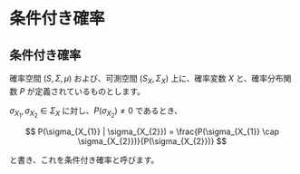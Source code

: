 # 条件付き確率

## 条件付き確率
確率空間 $(S, \Sigma, \mu)$ および、可測空間 $(S_{X}, \Sigma_{X})$ 上に、確率変数 $X$ と、確率分布関数 $P$ が定義されているものとします。

$\sigma_{X_{1}}, \sigma_{X_{2}} \in \Sigma_{X}$ に対し、$P(\sigma_{X_{2}}) \neq 0$ であるとき、

$$
P(\sigma_{X_{1}} | \sigma_{X_{2}}) = \frac{P(\sigma_{X_{1}} \cap \sigma_{X_{2}})}{P(\sigma_{X_{2}})}
$$

と書き、これを条件付き確率と呼びます。  
